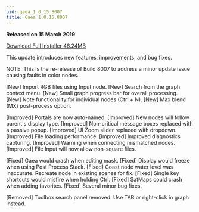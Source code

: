 ```yaml
---
uid: gaea_1_0_15_8007
title: Gaea 1.0.15.8007
---
```



**Released on 15 March 2019**

<a href="http://viridian.quadspinner.com/gaea/Gaea-1.0.15.8007.msi">Download Full Installer 46.24MB</a> <br>


<div class="release-note">

This update introduces new features, improvements, and bug fixes.

NOTE: This is the re-release of Build 8007 to address a minor update issue causing faults in color nodes.

[New] Import RGB files using Input node.
[New] Search from the graph context menu.
[New] Small graph progress bar for overall processing.
[New] Note functionality for individual nodes (Ctrl + N).
[New] Max blend (MX) post-process option.

[Improved] Portals are now auto-named.
[Improved] New nodes will follow parent's display type.
[Improved] Non-critical message boxes replaced with a passive popup.
[Improved] UI Zoom slider replaced with dropdown.
[Improved] File loading performance.
[Improved] Improved diagnostics capturing.
[Improved] Warning when connecting mismatched nodes.
[Improved] File Input will now allow non-square files.

[Fixed] Gaea would crash when editing mask.
[Fixed] Display would freeze when using Post Process Stack.
[Fixed] Coast node water level was inaccurate. Recreate node in existing scenes for fix.
[Fixed] Single key shortcuts would misfire when holding Ctrl.
[Fixed] SatMaps could crash when adding favorites.
[Fixed] Several minor bug fixes.

[Removed] Toolbox search panel removed. Use TAB or right-click in graph instead.


</div>
